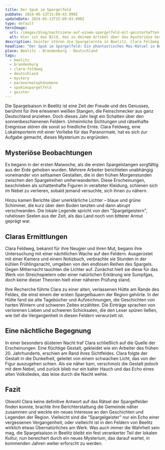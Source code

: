 ```yaml
---
title: Der Spuk im Spargelfeld
pubDate: 2024-05-13T15:09:43.990Z
updateDate: 2024-05-13T15:09:43.990Z
type: default
heroImage:
  url: /images/blog/nachtszene-auf-einem-spargelfeld-mit-geisterhaften-erscheinungen-und-unerklaerlichen-lichtern.webp
  alt: Hier ist das Bild, das zu deinem Artikel über das mysteriöse Geschehen in den Spargelfeldern von Beelitz passt. Es zeigt die nächtliche Szene mit den geisterhaften Erscheinungen und den unerklärlichen Lichtern, genau wie beschrieben.
description: Geister stören die Spargelernte in Beelitz. Clara Feldweg vor Ort. Kann sie das Rätsel der Spargelfelder lösen, bevor die Geister wieder verschwinden?
headline: "Der Spuk im Spargelfeld: Ein phantastisches Mai-Rätsel in Beelitz"
place: Beelitz - Brandenburg - Deutschland
tags:
  - beelitz
  - brandenburg
  - clara-feldweg
  - deutschland
  - mystery
  - paranormalephänomene
  - spukimspargelfeld
  - geister
---
```


Die Spargelsaison in Beelitz ist eine Zeit der Freude und des Genusses, berühmt für ihre erlesenen weißen Stangen, die Feinschmecker aus ganz Deutschland anziehen. Doch dieses Jahr liegt ein Schatten über den sonnenbeschienenen Feldern. Unheimliche Sichtungen und rätselhafte Ereignisse stören die sonst so friedliche Ernte. Clara Feldweg, eine Lokalreporterin mit einer Vorliebe für das Paranormale, hat es sich zur Aufgabe gemacht, dieses Mysterium zu ergründen.

## Mysteriöse Beobachtungen

Es begann in der ersten Maiwoche, als die ersten Spargelstangen sorgfältig aus der Erde gehoben wurden. Mehrere Arbeiter berichteten unabhängig voneinander von seltsamen Gestalten, die in den frühen Morgenstunden zwischen den Spargelreihen umherwanderten. Diese Erscheinungen, beschrieben als schattenhafte Figuren in veralteter Kleidung, schienen sich im Nebel zu verlieren, sobald jemand versuchte, sich ihnen zu nähern.

Hinzu kamen Berichte über unerklärliche Lichter – blaue und grüne Schimmer, die kurz über dem Boden tanzten und dann abrupt verschwanden. Die lokale Legende spricht von den "Spargelgeistern", ruhelosen Seelen aus der Zeit, als das Land noch von bitterer Armut geprägt war.

## Claras Ermittlungen

Clara Feldweg, bekannt für ihre Neugier und ihren Mut, begann ihre Untersuchung mit einer nächtlichen Wache auf den Feldern. Ausgerüstet mit einer Kamera und einem Notizbuch, verbrachte sie Stunden in der kühlen Frühlingsnacht, umgeben von den endlosen Reihen des Spargels. Gegen Mitternacht tauchten die Lichter auf. Zunächst hielt sie diese für das Werk von Streichspielern oder einer natürlichen Erklärung wie Sumpfgas, doch keine dieser Theorien hielt einer näheren Prüfung stand.

Ihre Recherche führte Clara zu einer alten, verlassenen Hütte am Rande des Feldes, die einst einem der ersten Spargelbauern der Region gehörte. In der Hütte fand sie alte Tagebücher und Aufzeichnungen, die Geschichten von harten Wintern und schweren Zeiten erzählten. Die Einträge sprachen von verlorenen Lieben und schweren Schicksalen, die den Leser spüren ließen, wie tief die Vergangenheit in diesen Feldern verwurzelt ist.

## Eine nächtliche Begegnung

In einer besonders düsteren Nacht traf Clara schließlich auf die Quelle der Erscheinungen. Eine flüchtige Gestalt, gekleidet wie ein Arbeiter des frühen 20. Jahrhunderts, erschien am Rand ihres Sichtfeldes. Clara folgte der Gestalt in die Dunkelheit, geleitet von einem schwachen Licht, das von der Figur auszugehen schien. Als sie näher kam, verschmolz die Gestalt jedoch mit dem Nebel, und zurück blieb nur ein kalter Hauch und das Echo eines alten Volksliedes, das leise durch die Nacht wehte.

## Fazit

Obwohl Clara keine definitive Antwort auf das Rätsel der Spargelfelder finden konnte, brachte ihre Berichterstattung die Gemeinde näher zusammen und weckte ein neues Interesse an den Geschichten und Legenden der Region. Vielleicht sind die "Spargelgeister" nur ein Echo einer vergessenen Vergangenheit, oder vielleicht ist in den Feldern von Beelitz wirklich etwas Übernatürliches am Werk. Was auch immer die Wahrheit sein mag, die Spargelsaison in Beelitz bleibt ein fest verankerter Teil der lokalen Kultur, nun bereichert durch ein neues Mysterium, das darauf wartet, in kommenden Jahren weiter erforscht zu werden.
